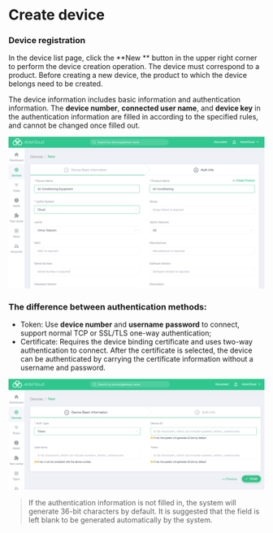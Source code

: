 # Create device

### Device registration 

In the device  list page, click the **New ** button in the upper right corner to perform the device creation operation. The device must correspond to a product. Before creating a new device, the product to which the device belongs need to be created.

The device information includes basic information and authentication information. The **device number**, **connected user name**, and **device key** in the authentication information are filled in according to the specified rules, and cannot be changed once filled out.

![device_create_one](_assets/device_create_one.png)

### The difference between authentication methods:

- Token: Use **device number** and **username** **password** to connect, support normal TCP or SSL/TLS one-way authentication;
- Certificate: Requires the device binding certificate and uses two-way authentication to connect. After the certificate is selected, the device can be authenticated by carrying the certificate information without a username and password.

![device_create_two](_assets/device_create_two.png)

> If the authentication information is not filled in, the system will generate 36-bit characters by default. It is suggested that the field is left blank to be generated automatically by the system.
